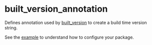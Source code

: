 # built_version_annotation

Defines annotation used by [built_version](built_version) to create a build time version string.

See the [example](example) to understand how to configure your package.